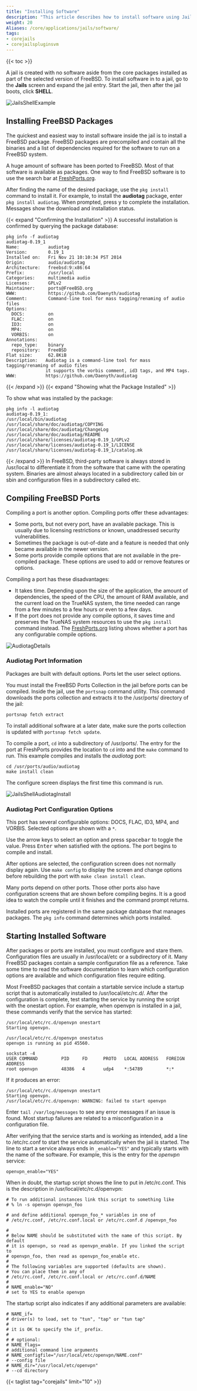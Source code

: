```yaml
---
title: "Installing Software"
description: "This article describes how to install software using Jails in TrueNAS CORE."
weight: 20
Aliases: /core/applications/jails/software/
tags:
- corejails
- corejailspluginsvm
---
```


{{< toc >}}

A jail is created with no software aside from the core packages installed as part of the selected version of FreeBSD.
To install software in to a jail, go to the **Jails** screen and expand the jail entry.
Start the jail, then after the jail boots, click **SHELL**.

![JailsShellExample](/images/CORE/12.0/JailsShellExample.png "Jail Shell")

## Installing FreeBSD Packages

The quickest and easiest way to install software inside the jail is to install a FreeBSD package.
FreeBSD packages are precompiled and contain all the binaries and a list of dependencies required for the software to run on a FreeBSD system.

A huge amount of software has been ported to FreeBSD.
Most of that software is available as packages.
One way to find FreeBSD software is to use the search bar at [FreshPorts.org](https://www.freshports.org/).

After finding the name of the desired package, use the `pkg install` command to install it.
For example, to install the **audiotag** package, enter `pkg install audiotag`.
When prompted, press <kbd>y</kbd> to complete the installation.
Messages show the download and installation status.

{{< expand "Confirming the Installation" >}}
A successful installation is confirmed by querying the package database:

```
pkg info -f audiotag
audiotag-0.19_1
Name:           audiotag
Version:        0.19_1
Installed on:   Fri Nov 21 10:10:34 PST 2014
Origin:         audio/audiotag
Architecture:   freebsd:9:x86:64
Prefix:         /usr/local
Categories:     multimedia audio
Licenses:       GPLv2
Maintainer:     ports@FreeBSD.org
WWW:            https://github.com/Daenyth/audiotag
Comment:        Command-line tool for mass tagging/renaming of audio files
Options:
  DOCS:         on
  FLAC:         on
  ID3:          on
  MP4:          on
  VORBIS:       on
Annotations:
  repo_type:    binary
  repository:   FreeBSD
Flat size:      62.8KiB
Description:   Audiotag is a command-line tool for mass tagging/renaming of audio files
               it supports the vorbis comment, id3 tags, and MP4 tags.
WWW:           https://github.com/Daenyth/audiotag
```
{{< /expand >}}
{{< expand "Showing what the Package Installed" >}}

To show what was installed by the package:

```
pkg info -l audiotag
audiotag-0.19_1:
/usr/local/bin/audiotag
/usr/local/share/doc/audiotag/COPYING
/usr/local/share/doc/audiotag/ChangeLog
/usr/local/share/doc/audiotag/README
/usr/local/share/licenses/audiotag-0.19_1/GPLv2
/usr/local/share/licenses/audiotag-0.19_1/LICENSE
/usr/local/share/licenses/audiotag-0.19_1/catalog.mk
```
{{< /expand >}}
In FreeBSD, third-party software is always stored in <file>/usr/local</file> to differentiate it from the software that came with the operating system.
Binaries are almost always located in a subdirectory called <file>bin</file> or <file>sbin</file> and configuration files in a subdirectory called <file>etc</file>.

## Compiling FreeBSD Ports

Compiling a port is another option. Compiling ports offer these advantages:

* Some ports, but not every port, have an available package. This is usually due to licensing restrictions or known, unaddressed security vulnerabilities.
* Sometimes the package is out-of-date and a feature is needed that only became available in the newer version.
* Some ports provide compile options that are not available in the pre-compiled package. These options are used to add or remove features or options.

Compiling a port has these disadvantages:

* It takes time. Depending upon the size of the application, the amount of dependencies, the speed of the CPU, the amount of RAM available, and the current load on the TrueNAS system, the time needed can range from a few minutes to a few hours or even to a few days.
* If the port does not provide any compile options, it saves time and preserves the TrueNAS system resources to use the `pkg install` command instead. The [FreshPorts.org](https://www.freshports.org/) listing shows whether a port has any configurable compile options.

![AudiotagDetails](/images/CORE/AudiotagDetails.png "Audio Tag Details")

### Audiotag Port Information

Packages are built with default options.
Ports let the user select options.

You must install the FreeBSD Ports Collection in the jail before ports can be compiled.
Inside the jail, use the `portsnap` command utility.
This command downloads the ports collection and extracts it to the <file>/usr/ports/</file> directory of the jail:

```
portsnap fetch extract
```

To install additional software at a later date, make sure the ports collection is updated with `portsnap fetch update`.

To compile a port, `cd` into a subdirectory of <file>/usr/ports/</file>.
The entry for the port at FreshPorts provides the location to `cd` into and the `make` command to run.
This example compiles and installs the *audiotag* port:

```
cd /usr/ports/audio/audiotag
make install clean
```

The configure screen displays the first time this command is run.

![JailsShellAudiotagInstall](/images/CORE/12.0/JailsShellAudiotagInstall.png "AudioTag Configuration")

### Audiotag Port Configuration Options

This port has several configurable options: DOCS, FLAC, ID3, MP4, and VORBIS.
Selected options are shown with a `*`.

Use the arrow keys to select an option and press <kbd>spacebar</kbd> to toggle the value.
Press <kbd>Enter</kbd> when satisfied with the options.
The port begins to compile and install.

After options are selected, the configuration screen does not normally display again.
Use `make config` to display the screen and change options before rebuilding the port with `make clean install clean`.

Many ports depend on other ports.
Those other ports also have configuration screens that are shown before compiling begins.
It is a good idea to watch the compile until it finishes and the command prompt returns.

Installed ports are registered in the same package database that manages packages.
The `pkg info` command determines which ports installed.

## Starting Installed Software

After packages or ports are installed, you must configure and stare them.
Configuration files are usually in <file>/usr/local/etc</file> or a subdirectory of it.
Many FreeBSD packages contain a sample configuration file as a reference.
Take some time to read the software documentation to learn which configuration options are available and which configuration files require editing.

Most FreeBSD packages that contain a startable service include a startup script that is automatically installed to <file>/usr/local/etc/rc.d/</file>.
After the configuration is complete, test starting the service by running the script with the onestart option.
For example, when openvpn is installed in a jail, these commands verify that the service has started:

```
/usr/local/etc/rc.d/openvpn onestart
Starting openvpn.

/usr/local/etc/rc.d/openvpn onestatus
openvpn is running as pid 45560.

sockstat -4
USER COMMAND         PID     FD      PROTO   LOCAL ADDRESS   FOREIGN ADDRESS
root openvpn         48386   4       udp4    *:54789         *:*
```

If it produces an error:

```
/usr/local/etc/rc.d/openvpn onestart
Starting openvpn.
/usr/local/etc/rc.d/openvpn: WARNING: failed to start openvpn
```

Enter `tail /var/log/messages` to see any error messages if an issue is found.
Most startup failures are related to a misconfiguration in a configuration file.

After verifying that the service starts and is working as intended, add a line to <file>/etc/rc.conf</file> to start the service automatically when the jail is started.
The line to start a service always ends in `_enable="YES"` and typically starts with the name of the software.
For example, this is the entry for the *openvpn* service:

`openvpn_enable="YES"`

When in doubt, the startup script shows the line to put in <file>/etc/rc.conf</file>.
This is the description in <file>/usr/local/etc/rc.d/openvpn</file>:

```
# To run additional instances link this script to something like
# % ln -s openvpn openvpn_foo

# and define additional openvpn_foo_* variables in one of
# /etc/rc.conf, /etc/rc.conf.local or /etc/rc.conf.d /openvpn_foo

#
# Below NAME should be substituted with the name of this script. By default
# it is openvpn, so read as openvpn_enable. If you linked the script to
# openvpn_foo, then read as openvpn_foo_enable etc.
#
# The following variables are supported (defaults are shown).
# You can place them in any of
# /etc/rc.conf, /etc/rc.conf.local or /etc/rc.conf.d/NAME
#
# NAME_enable="NO"
# set to YES to enable openvpn
```

The startup script also indicates if any additional parameters are available:

```
# NAME_if=
# driver(s) to load, set to "tun", "tap" or "tun tap"
#
# it is OK to specify the if_ prefix.
#
# # optional:
# NAME_flags=
# additional command line arguments
# NAME_configfile="/usr/local/etc/openvpn/NAME.conf"
# --config file
# NAME_dir="/usr/local/etc/openvpn"
# --cd directory
```

{{< taglist tag="corejails" limit="10" >}}
